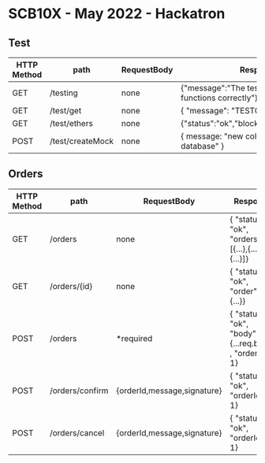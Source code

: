 # SCB10X - May 2022 - Hackatron

## Test

| HTTP Method | path             | RequestBody | Response                                               |
| ----------- | ---------------- | ----------- | ------------------------------------------------------ |
| GET         | /testing         | none        | {"message":"The testing endpoint functions correctly"} |
| GET         | /test/get        | none        | { "message": "TESTGETJSON" }                           |
| GET         | /test/ethers     | none        | {"status":"ok","blocknumber":14834871}                 |
| POST        | /test/createMock | none        | { message: "new collection added to database" }        |

## Orders

| HTTP Method | path            | RequestBody                 | Response                                                |
| ----------- | --------------- | --------------------------- | ------------------------------------------------------- |
| GET         | /orders         | none                        | { "status": "ok", "orders": [{...},{...},{...}]}        |
| GET         | /orders/{id}    | none                        | { "status": "ok", "order": {...}}                       |
| POST        | /orders         | \*required                  | { "status": "ok", "body": {...req.body} , "orderId": 1} |
| POST        | /orders/confirm | {orderId,message,signature} | { "status": "ok", "orderId": 1}                         |
| POST        | /orders/cancel  | {orderId,message,signature} | { "status": "ok", "orderId": 1}                         |
